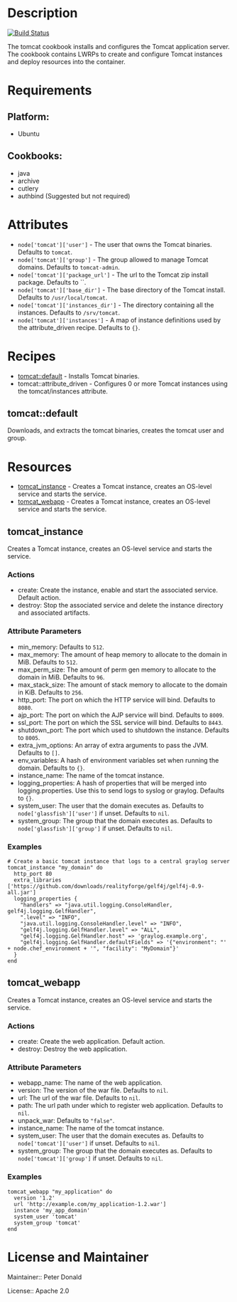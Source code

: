 # Description

[![Build Status](https://secure.travis-ci.org/realityforge/chef-tomcat.png?branch=master)](http://travis-ci.org/realityforge/chef-tomcat)

The tomcat cookbook installs and configures the Tomcat application server. The cookbook contains LWRPs to create
and configure Tomcat instances and deploy resources into the container.

# Requirements

## Platform:

* Ubuntu

## Cookbooks:

* java
* archive
* cutlery
* authbind (Suggested but not required)

# Attributes

* `node['tomcat']['user']` - The user that owns the Tomcat binaries. Defaults to `tomcat`.
* `node['tomcat']['group']` - The group allowed to manage Tomcat domains. Defaults to `tomcat-admin`.
* `node['tomcat']['package_url']` - The url to the Tomcat zip install package. Defaults to ``.
* `node['tomcat']['base_dir']` - The base directory of the Tomcat install. Defaults to `/usr/local/tomcat`.
* `node['tomcat']['instances_dir']` - The directory containing all the instances. Defaults to `/srv/tomcat`.
* `node['tomcat']['instances']` - A map of instance definitions used by the attribute_driven recipe. Defaults to `{}`.

# Recipes

* [tomcat::default](#tomcatdefault) - Installs Tomcat binaries.
* tomcat::attribute_driven - Configures 0 or more Tomcat instances using the tomcat/instances attribute.

## tomcat::default

Downloads, and extracts the tomcat binaries, creates the tomcat user and group.

# Resources

* [tomcat_instance](#tomcat_instance) - Creates a Tomcat instance, creates an OS-level service and starts the service.
* [tomcat_webapp](#tomcat_webapp) - Creates a Tomcat instance, creates an OS-level service and starts the service.

## tomcat_instance

Creates a Tomcat instance, creates an OS-level service and starts the service.

### Actions

- create: Create the instance, enable and start the associated service. Default action.
- destroy: Stop the associated service and delete the instance directory and associated artifacts.

### Attribute Parameters

- min_memory:  Defaults to <code>512</code>.
- max_memory: The amount of heap memory to allocate to the domain in MiB. Defaults to <code>512</code>.
- max_perm_size: The amount of perm gen memory to allocate to the domain in MiB. Defaults to <code>96</code>.
- max_stack_size: The amount of stack memory to allocate to the domain in KiB. Defaults to <code>256</code>.
- http_port: The port on which the HTTP service will bind. Defaults to <code>8080</code>.
- ajp_port: The port on which the AJP service will bind. Defaults to <code>8009</code>.
- ssl_port: The port on which the SSL service will bind. Defaults to <code>8443</code>.
- shutdown_port: The port which used to shutdown the instance. Defaults to <code>8005</code>.
- extra_jvm_options: An array of extra arguments to pass the JVM. Defaults to <code>[]</code>.
- env_variables: A hash of environment variables set when running the domain. Defaults to <code>{}</code>.
- instance_name: The name of the tomcat instance.
- logging_properties: A hash of properties that will be merged into logging.properties. Use this to send logs to syslog or graylog. Defaults to <code>{}</code>.
- system_user: The user that the domain executes as. Defaults to `node['glassfish']['user']` if unset. Defaults to <code>nil</code>.
- system_group: The group that the domain executes as. Defaults to `node['glassfish']['group']` if unset. Defaults to <code>nil</code>.

### Examples

    # Create a basic tomcat instance that logs to a central graylog server
    tomcat_instance "my_domain" do
      http_port 80
      extra_libraries ['https://github.com/downloads/realityforge/gelf4j/gelf4j-0.9-all.jar']
      logging_properties {
        "handlers" => "java.util.logging.ConsoleHandler, gelf4j.logging.GelfHandler",
        ".level" => "INFO",
        "java.util.logging.ConsoleHandler.level" => "INFO",
        "gelf4j.logging.GelfHandler.level" => "ALL",
        "gelf4j.logging.GelfHandler.host" => 'graylog.example.org',
        "gelf4j.logging.GelfHandler.defaultFields" => '{"environment": "' + node.chef_environment + '", "facility": "MyDomain"}'
      }
    end

## tomcat_webapp

Creates a Tomcat instance, creates an OS-level service and starts the service.

### Actions

- create: Create the web application. Default action.
- destroy: Destroy the web application.

### Attribute Parameters

- webapp_name: The name of the web application.
- version: The version of the war file. Defaults to <code>nil</code>.
- url: The url of the war file. Defaults to <code>nil</code>.
- path: The url path under which to register web application. Defaults to <code>nil</code>.
- unpack_war:  Defaults to <code>"false"</code>.
- instance_name: The name of the tomcat instance.
- system_user: The user that the domain executes as. Defaults to `node['tomcat']['user']` if unset. Defaults to <code>nil</code>.
- system_group: The group that the domain executes as. Defaults to `node['tomcat']['group']` if unset. Defaults to <code>nil</code>.

### Examples

    tomcat_webapp "my_application" do
      version '1.2'
      url 'http://example.com/my_application-1.2.war']
      instance 'my_app_domain'
      system_user 'tomcat'
      system_group 'tomcat'
    end

# License and Maintainer

Maintainer:: Peter Donald

License:: Apache 2.0
